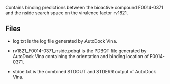 Contains binding predictions between the bioactive compound F0014-0371 and the nside search space on the virulence factor rv1821.

## Files

- log.txt is the log file generated by AutoDock Vina.

- rv1821_F0014-0371_nside.pdbqt is the PDBQT file generated by AutoDock Vina containing the orientation and binding location of F0014-0371.

- stdoe.txt is the combined STDOUT and STDERR output of AutoDock Vina.

